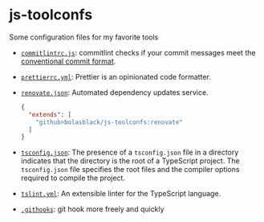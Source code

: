 # js-toolconfs

Some configuration files for my favorite tools

* [`commitlintrc.js`](https://github.com/conventional-changelog/commitlint/): commitlint checks if your commit messages meet the [conventional commit format](https://conventionalcommits.org/).

* [`prettierrc.yml`](https://github.com/prettier/prettier): Prettier is an opinionated code formatter.

* [`renovate.json`](https://renovatebot.com/docs/): Automated dependency updates service.

    ```json
    {
      "extends": [
        "github>bolasblack/js-toolconfs:renovate"
      ]
    }
    ```

* [`tsconfig.json`](https://www.typescriptlang.org/docs/handbook/tsconfig-json.html): The presence of a `tsconfig.json` file in a directory indicates that the directory is the root of a TypeScript project. The `tsconfig.json` file specifies the root files and the compiler options required to compile the project.

* [`tslint.yml`](https://palantir.github.io/tslint/usage/configuration/): An extensible linter for the TypeScript language.

* [`.githooks`](https://github.com/bolasblack/git-hook-pure): git hook more freely and quickly

